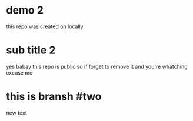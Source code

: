 # demo 2 

this repo was created on locally

# sub title 2 

yes babay this repo is public so if forget to remove it and you're whatching excuse me 
# this is bransh #two 
new text 


